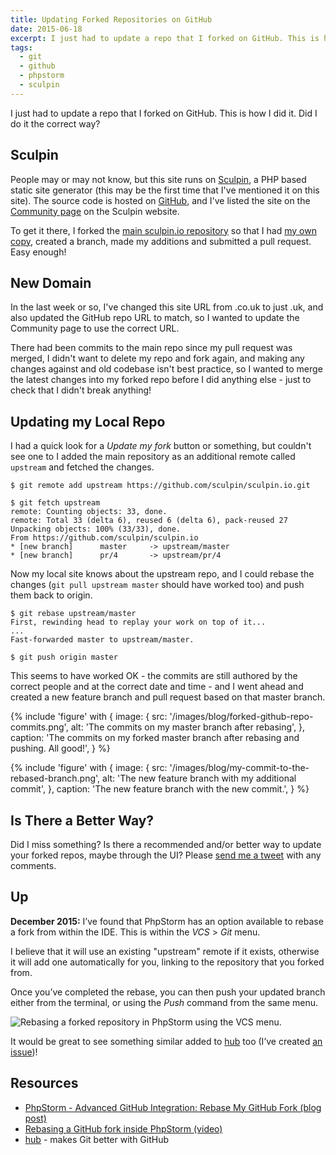 ```yaml
---
title: Updating Forked Repositories on GitHub
date: 2015-06-18
excerpt: I just had to update a repo that I forked on GitHub. This is how I did it. Did I do it the correct way?
tags:
  - git
  - github
  - phpstorm
  - sculpin
---
```

I just had to update a repo that I forked on GitHub. This is how I did it. Did I do it the correct way?

## Sculpin

People may or may not know, but this site runs on [Sculpin](https://sculpin.io/), a PHP based static site generator (this may be the first time that I've mentioned it on this site). The source code is hosted on [GitHub](https://github.com/opdavies/oliverdavies.uk), and I've listed the site on the [Community page](https://sculpin.io/community/) on the Sculpin website.

To get it there, I forked the [main sculpin.io repository](https://github.com/sculpin/sculpin.io) so that I had [my own copy](https://github.com/opdavies/sculpin.io), created a branch, made my additions and submitted a pull request. Easy enough!

## New Domain

In the last week or so, I've changed this site URL from .co.uk to just .uk, and also updated the GitHub repo URL to match, so I wanted to update the Community page to use the correct URL.

There had been commits to the main repo since my pull request was merged, I didn't want to delete my repo and fork again, and making any changes against and old codebase isn't best practice, so I wanted to merge the latest changes into my forked repo before I did anything else - just to check that I didn't break anything!

## Updating my Local Repo

I had a quick look for a *Update my fork* button or something, but couldn't see one to I added the main repository as an additional remote called `upstream` and fetched the changes.

```language-bash
$ git remote add upstream https://github.com/sculpin/sculpin.io.git

$ git fetch upstream
remote: Counting objects: 33, done.
remote: Total 33 (delta 6), reused 6 (delta 6), pack-reused 27
Unpacking objects: 100% (33/33), done.
From https://github.com/sculpin/sculpin.io
* [new branch]      master     -> upstream/master
* [new branch]      pr/4       -> upstream/pr/4
```

Now my local site knows about the upstream repo, and I could rebase the changes (`git pull upstream master` should have worked too) and push them back to origin.

```language-bash
$ git rebase upstream/master
First, rewinding head to replay your work on top of it...
...
Fast-forwarded master to upstream/master.

$ git push origin master
```

This seems to have worked OK - the commits are still authored by the correct people and at the correct date and time - and I went ahead and created a new feature branch and pull request based on that master branch.

{% include 'figure' with {
    image: {
        src: '/images/blog/forked-github-repo-commits.png',
        alt: 'The commits on my master branch after rebasing',
    },
    caption: 'The commits on my forked master branch after rebasing and pushing. All good!',
} %}

{% include 'figure' with {
    image: {
        src: '/images/blog/my-commit-to-the-rebased-branch.png',
        alt: 'The new feature branch with my additional commit',
    },
    caption: 'The new feature branch with the new commit.',
} %}

## Is There a Better Way?

Did I miss something? Is there a recommended and/or better way to update your forked repos, maybe through the UI? Please <a href="https://twitter.com/?status=Rebasing GitHub Forks: @{{ site.twitter.user }}">send me a tweet</a> with any comments.

## Up
__December 2015:__ I’ve found that PhpStorm has an option available to rebase a fork from within the IDE. This is within the *VCS* > *Git* menu.

I believe that it will use an existing "upstream" remote if it exists, otherwise it will add one automatically for you, linking to the repository that you forked from.

Once you’ve completed the rebase, you can then push your updated branch either from the terminal, or using the *Push* command from the same menu.

![Rebasing a forked repository in PhpStorm using the VCS menu.](/images/blog/github-fork-rebase-phpstorm.png)

It would be great to see something similar added to [hub](https://hub.github.com) too (I’ve created [an issue](https://github.com/github/hub/issues/1047))!

## Resources

* [PhpStorm - Advanced GitHub Integration: Rebase My GitHub Fork (blog post)](http://blog.jetbrains.com/idea/2011/02/advanced-github-integration-rebase-my-github-fork/)
* [Rebasing a GitHub fork inside PhpStorm (video)](https://www.youtube.com/watch?v=Twy-dhVgN4k)
* [hub](https://hub.github.com) - makes Git better with GitHub
